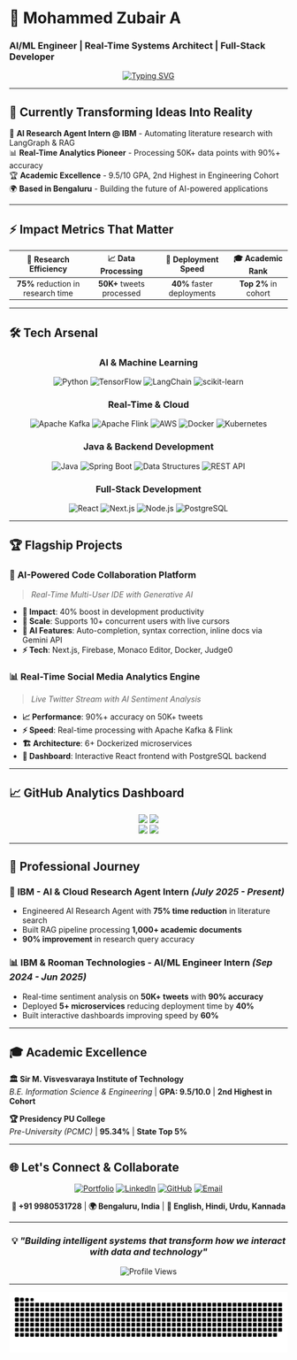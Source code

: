 # 🚀 Mohammed Zubair A
### AI/ML Engineer | Real-Time Systems Architect | Full-Stack Developer

<div align="center">
  
[![Typing SVG](https://readme-typing-svg.herokuapp.com?font=Fira+Code&weight=600&size=28&pause=1000&color=00D9FF&center=true&vCenter=true&width=600&lines=AI+%26+ML+Engineer;Java+Full+Stack+Developer;Cloud-Ops+Engineer;AI+%26+Cloud+Intern+%40+IBM;Building+AI+Research+Agents)](https://git.io/typing-svg)

</div>

---

## 🎯 **Currently Transforming Ideas Into Reality**

🔬 **AI Research Agent Intern @ IBM** - Automating literature research with LangGraph & RAG  
📊 **Real-Time Analytics Pioneer** - Processing 50K+ data points with 90%+ accuracy  
🏆 **Academic Excellence** - 9.5/10 GPA, 2nd Highest in Engineering Cohort  
🌍 **Based in Bengaluru** - Building the future of AI-powered applications

---

## ⚡ **Impact Metrics That Matter**

<div align="center">

| 🎯 **Research Efficiency** | 📈 **Data Processing** | 🚀 **Deployment Speed** | 🎓 **Academic Rank** |
|:---:|:---:|:---:|:---:|
| **75%** reduction in research time | **50K+** tweets processed | **40%** faster deployments | **Top 2%** in cohort |

</div>

---

## 🛠️ **Tech Arsenal**

<div align="center">

### **AI & Machine Learning**
![Python](https://img.shields.io/badge/Python-3776AB?style=for-the-badge&logo=python&logoColor=white)
![TensorFlow](https://img.shields.io/badge/TensorFlow-FF6F00?style=for-the-badge&logo=tensorflow&logoColor=white)
![LangChain](https://img.shields.io/badge/LangChain-121212?style=for-the-badge&logo=chainlink&logoColor=white)
![scikit-learn](https://img.shields.io/badge/scikit--learn-F7931E?style=for-the-badge&logo=scikit-learn&logoColor=white)

### **Real-Time & Cloud**
![Apache Kafka](https://img.shields.io/badge/Apache%20Kafka-000?style=for-the-badge&logo=apachekafka)
![Apache Flink](https://img.shields.io/badge/Apache%20Flink-E6526F?style=for-the-badge&logo=Apache%20Flink&logoColor=white)
![AWS](https://img.shields.io/badge/AWS-232F3E?style=for-the-badge&logo=amazon-aws&logoColor=white)
![Docker](https://img.shields.io/badge/Docker-2496ED?style=for-the-badge&logo=docker&logoColor=white)
![Kubernetes](https://img.shields.io/badge/Kubernetes-326ce5?style=for-the-badge&logo=kubernetes&logoColor=white)

### **Java & Backend Development**
![Java](https://img.shields.io/badge/Java-ED8B00?style=for-the-badge&logo=openjdk&logoColor=white)
![Spring Boot](https://img.shields.io/badge/Spring_Boot-6DB33F?style=for-the-badge&logo=spring-boot&logoColor=white)
![Data Structures](https://img.shields.io/badge/DSA-FF6B6B?style=for-the-badge&logo=algorithm&logoColor=white)
![REST API](https://img.shields.io/badge/REST_API-02569B?style=for-the-badge&logo=rest&logoColor=white)

### **Full-Stack Development**
![React](https://img.shields.io/badge/React-20232A?style=for-the-badge&logo=react&logoColor=61DAFB)
![Next.js](https://img.shields.io/badge/Next.js-000000?style=for-the-badge&logo=next.js&logoColor=white)
![Node.js](https://img.shields.io/badge/Node.js-43853D?style=for-the-badge&logo=node.js&logoColor=white)
![PostgreSQL](https://img.shields.io/badge/PostgreSQL-316192?style=for-the-badge&logo=postgresql&logoColor=white)

</div>

---

## 🏆 **Flagship Projects**

### 🤖 **AI-Powered Code Collaboration Platform**
> *Real-Time Multi-User IDE with Generative AI*

- **🎯 Impact**: 40% boost in development productivity
- **👥 Scale**: Supports 10+ concurrent users with live cursors
- **🧠 AI Features**: Auto-completion, syntax correction, inline docs via Gemini API
- **⚡ Tech**: Next.js, Firebase, Monaco Editor, Docker, Judge0

### 📊 **Real-Time Social Media Analytics Engine**
> *Live Twitter Stream with AI Sentiment Analysis*

- **📈 Performance**: 90%+ accuracy on 50K+ tweets
- **⚡ Speed**: Real-time processing with Apache Kafka & Flink
- **🏗️ Architecture**: 6+ Dockerized microservices
- **📱 Dashboard**: Interactive React frontend with PostgreSQL backend

---

## 📈 **GitHub Analytics Dashboard**

<div align="center">
  <img src="https://github-readme-stats.vercel.app/api?username=mdzub7&show_icons=true&theme=tokyonight&hide_border=true&count_private=true" height="165" />
  <img src="https://github-readme-stats.vercel.app/api/top-langs/?username=mdzub7&layout=compact&theme=tokyonight&hide_border=true&langs_count=8" height="165" />
</div>

<div align="center">
  <img src="https://github-readme-streak-stats.herokuapp.com/?user=mdzub7&theme=tokyonight&hide_border=true" height="165" />
  <img src="https://github-readme-activity-graph.vercel.app/graph?username=mdzub7&theme=tokyo-night&hide_border=true" height="165" />
</div>

---

## 🎯 **Professional Journey**

### 🔬 **IBM - AI & Cloud Research Agent Intern** *(July 2025 - Present)*
- Engineered AI Research Agent with **75% time reduction** in literature search
- Built RAG pipeline processing **1,000+ academic documents**
- **90% improvement** in research query accuracy

### 📊 **IBM & Rooman Technologies - AI/ML Engineer Intern** *(Sep 2024 - Jun 2025)*
- Real-time sentiment analysis on **50K+ tweets** with **90% accuracy**
- Deployed **5+ microservices** reducing deployment time by **40%**
- Built interactive dashboards improving speed by **60%**

---

## 🎓 **Academic Excellence**

**🏛️ Sir M. Visvesvaraya Institute of Technology**  
*B.E. Information Science & Engineering* | **GPA: 9.5/10.0** | **2nd Highest in Cohort**

**🏆 Presidency PU College**  
*Pre-University (PCMC)* | **95.34%** | **State Top 5%**

---

## 🌐 **Let's Connect & Collaborate**

<div align="center">

[![Portfolio](https://img.shields.io/badge/Portfolio-FF5722?style=for-the-badge&logo=todoist&logoColor=white)](https://mohd-zub.netlify.app)
[![LinkedIn](https://img.shields.io/badge/LinkedIn-0077B5?style=for-the-badge&logo=linkedin&logoColor=white)](https://linkedin.com/in/mdzub7)
[![GitHub](https://img.shields.io/badge/GitHub-100000?style=for-the-badge&logo=github&logoColor=white)](https://github.com/mdzub7)
[![Email](https://img.shields.io/badge/Email-D14836?style=for-the-badge&logo=gmail&logoColor=white)](mailto:Mdzub7@gmail.com)

**📱 +91 9980531728** | **🌍 Bengaluru, India** | **💬 English, Hindi, Urdu, Kannada**

</div>

---

<div align="center">

### 💡 *"Building intelligent systems that transform how we interact with data and technology"*

![Profile Views](https://komarev.com/ghpvc/?username=mdzub7&color=00D9FF&style=for-the-badge)

</div>

---

<div align="center">
  <img src="https://raw.githubusercontent.com/platane/snk/output/github-contribution-grid-snake-dark.svg" alt="Snake animation" />
</div>
